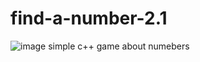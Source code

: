 # find-a-number-2.1

![image](https://user-images.githubusercontent.com/88285137/172450110-56cb0701-c954-4c58-a402-5c6435c3e6ed.png)
simple c++ game about numebers
